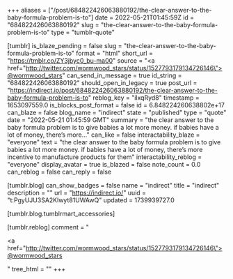 +++
aliases = ["/post/684822426063880192/the-clear-answer-to-the-baby-formula-problem-is-to"]
date = 2022-05-21T01:45:59Z
id = "684822426063880192"
slug = "the-clear-answer-to-the-baby-formula-problem-is-to"
type = "tumblr-quote"

[tumblr]
is_blaze_pending = false
slug = "the-clear-answer-to-the-baby-formula-problem-is-to"
format = "html"
short_url = "https://tmblr.co/ZY3jbyc0_bu-ma00"
source = "<a href=\"http://twitter.com/wormwood_stars/status/1527793179134726146\">@wormwood_stars</a>"
can_send_in_message = true
id_string = "684822426063880192"
should_open_in_legacy = true
post_url = "https://indirect.io/post/684822426063880192/the-clear-answer-to-the-baby-formula-problem-is-to"
reblog_key = "ilxqRyd8"
timestamp = 1653097559.0
is_blocks_post_format = false
id = 6.848224260638802e+17
can_blaze = false
blog_name = "indirect"
state = "published"
type = "quote"
date = "2022-05-21 01:45:59 GMT"
summary = "the clear answer to the baby formula problem is to give babies a lot more money. if babies have a lot of money, there’s more..."
can_like = false
interactability_blaze = "everyone"
text = "the clear answer to the baby formula problem is to give babies a lot more money. if babies have a lot of money, there&rsquo;s more incentive to manufacture products for them"
interactability_reblog = "everyone"
display_avatar = true
is_blazed = false
note_count = 0.0
can_reblog = false
can_reply = false

[tumblr.blog]
can_show_badges = false
name = "indirect"
title = "indirect"
description = ""
url = "https://indirect.io/"
uuid = "t:PgyUJU3SA2Klwyt81UWAwQ"
updated = 1739939727.0

[tumblr.blog.tumblrmart_accessories]

[tumblr.reblog]
comment = "<p><a href=\"http://twitter.com/wormwood_stars/status/1527793179134726146\">@wormwood_stars</a></p>"
tree_html = ""
+++
